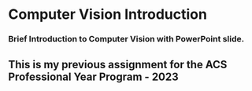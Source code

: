 # Computer Vision Introduction
### Brief Introduction to Computer Vision with PowerPoint slide.

This is my previous assignment for the ACS Professional Year Program - 2023
--
